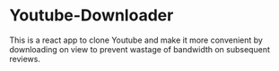 # Youtube-Downloader
This is a react app to clone Youtube and make it more convenient by downloading on view to prevent wastage of bandwidth on subsequent reviews.
